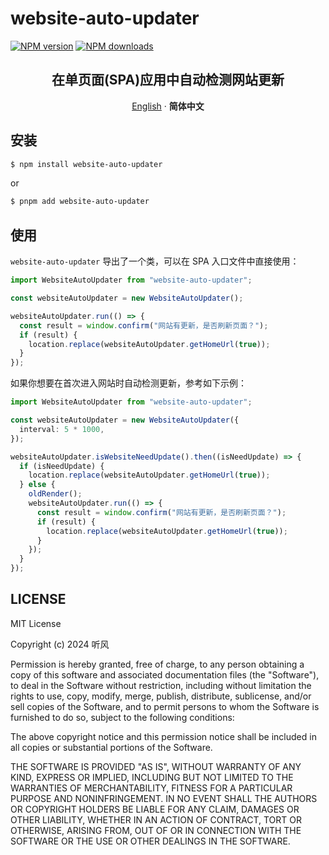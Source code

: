 # website-auto-updater

[![NPM version](https://img.shields.io/npm/v/website-auto-updater.svg?style=flat)](https://npmjs.com/package/website-auto-updater)
[![NPM downloads](http://img.shields.io/npm/dm/website-auto-updater.svg?style=flat)](https://npmjs.com/package/website-auto-updater)

<div align="center">

## 在单页面(SPA)应用中自动检测网站更新

[English](./README.md) · **简体中文**

</div>

## 安装

```bash
$ npm install website-auto-updater
```

or

```bash
$ pnpm add website-auto-updater
```

## 使用

`website-auto-updater` 导出了一个类，可以在 SPA 入口文件中直接使用：

```typescript
import WebsiteAutoUpdater from "website-auto-updater";

const websiteAutoUpdater = new WebsiteAutoUpdater();

websiteAutoUpdater.run(() => {
  const result = window.confirm("网站有更新，是否刷新页面？");
  if (result) {
    location.replace(websiteAutoUpdater.getHomeUrl(true));
  }
});
```

如果你想要在首次进入网站时自动检测更新，参考如下示例：

```typescript
import WebsiteAutoUpdater from "website-auto-updater";

const websiteAutoUpdater = new WebsiteAutoUpdater({
  interval: 5 * 1000,
});

websiteAutoUpdater.isWebsiteNeedUpdate().then((isNeedUpdate) => {
  if (isNeedUpdate) {
    location.replace(websiteAutoUpdater.getHomeUrl(true));
  } else {
    oldRender();
    websiteAutoUpdater.run(() => {
      const result = window.confirm("网站有更新，是否刷新页面？");
      if (result) {
        location.replace(websiteAutoUpdater.getHomeUrl(true));
      }
    });
  }
});
```

## LICENSE

MIT License

Copyright (c) 2024 听风

Permission is hereby granted, free of charge, to any person obtaining a copy
of this software and associated documentation files (the "Software"), to deal
in the Software without restriction, including without limitation the rights
to use, copy, modify, merge, publish, distribute, sublicense, and/or sell
copies of the Software, and to permit persons to whom the Software is
furnished to do so, subject to the following conditions:

The above copyright notice and this permission notice shall be included in all
copies or substantial portions of the Software.

THE SOFTWARE IS PROVIDED "AS IS", WITHOUT WARRANTY OF ANY KIND, EXPRESS OR
IMPLIED, INCLUDING BUT NOT LIMITED TO THE WARRANTIES OF MERCHANTABILITY,
FITNESS FOR A PARTICULAR PURPOSE AND NONINFRINGEMENT. IN NO EVENT SHALL THE
AUTHORS OR COPYRIGHT HOLDERS BE LIABLE FOR ANY CLAIM, DAMAGES OR OTHER
LIABILITY, WHETHER IN AN ACTION OF CONTRACT, TORT OR OTHERWISE, ARISING FROM,
OUT OF OR IN CONNECTION WITH THE SOFTWARE OR THE USE OR OTHER DEALINGS IN THE
SOFTWARE.
